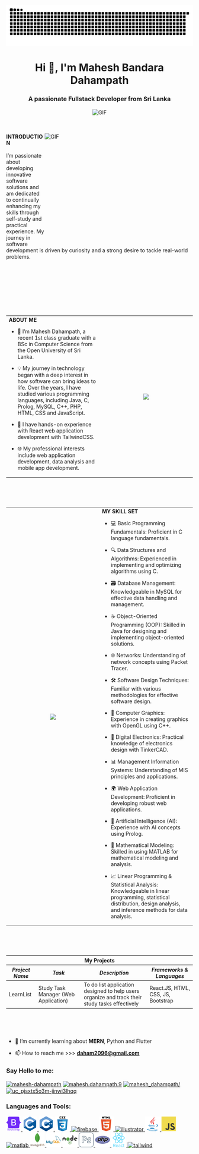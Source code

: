 <p align = "center">
	<img src = "https://github.com/7oSkaaa/7oSkaaa/blob/output/github-contribution-grid-snake.svg?" alt = "Snake Game"/>
</p>

<h1 align="center">Hi 👋, I'm Mahesh Bandara Dahampath</h1>
<h3 align="center">A passionate Fullstack Developer from Sri Lanka</h3>

<p align="center">
  <img align="center" top="500" height="300" width="400" alt="GIF" src="https://media.giphy.com/media/SWoSkN6DxTszqIKEqv/giphy.gif">
</p>
<br/>
<br/>


<img align="right" top="500" height="300" width="400" alt="GIF" src="https://i.postimg.cc/vBzfvwGC/2842680.jpg">
<b>INTRODUCTION</b>
<br/>
<br/>
I’m passionate about developing innovative software solutions and am dedicated to continually enhancing my skills through self-study and practical experience. My journey in software development is driven by curiosity and a strong desire to tackle real-world problems.
<br/>
<br/>
<br/>
<br/>
<br/>
<br/>
<br/>
<br/>
<br/>


<p align="center">
<table align="center">
<tr border="none">
<td width="50%" align="left">
 <b>ABOUT ME</b>

- 🚀 I’m Mahesh Dahampath, a recent 1st class graduate with a BSc in Computer Science from the Open University of Sri Lanka.
    
- 💡 My journey in technology began with a deep interest in how software can bring ideas to life. Over the years, I have studied various programming languages, including Java, C, Prolog, MySQL, C++, PHP, HTML, CSS and JavaScript.

- 🔧 I have hands-on experience with React web application development with TailwindCSS.

- 🌐 My professional interests include web application development, data analysis and mobile app development.

<td width="50%" align="center">

  <img  align="center"  src="https://i.postimg.cc/28zbxKJf/4091286.jpg"/>
  
  </td>
</tr>
</table>
</p>        
<br/>
<br/>
<br/>
<p align="center">
<table align="center">
<tr border="none">
<td width="50%" align="center">
  
  <img  align="center"  src="https://i.postimg.cc/wjnDFkLc/4882464.jpg"/>

<td width="50%" align="left">
  <b>MY SKILL SET</b>

- 💻 Basic Programming Fundamentals: Proficient in C language fundamentals.
- 🔍 Data Structures and Algorithms: Experienced in implementing and optimizing algorithms using C.
- 🗃️ Database Management: Knowledgeable in MySQL for effective data handling and management.
- ☕ Object-Oriented Programming (OOP): Skilled in Java for designing and implementing object-oriented solutions.
- 🌐 Networks: Understanding of network concepts using Packet Tracer.
- 🛠️ Software Design Techniques: Familiar with various methodologies for effective software design.
- 🎨 Computer Graphics: Experience in creating graphics with OpenGL using C++.
- 🧩 Digital Electronics: Practical knowledge of electronics design with TinkerCAD.
- 📊 Management Information Systems: Understanding of MIS principles and applications.
- 🌍 Web Application Development: Proficient in developing robust web applications.
- 🤖 Artificial Intelligence (AI): Experience with AI concepts using Prolog.
- 🧮 Mathematical Modeling: Skilled in using MATLAB for mathematical modeling and analysis.
- 📈 Linear Programming & Statistical Analysis: Knowledgeable in linear programming, statistical distribution, design analysis, and inference methods for data analysis.
  
  </td>
</tr>
</table>
</p>  

<br/>
<br/>
<br/>

<table align="center">
    <thead>
        <tr>
            <th colspan="4"><b align="center">My Projects</b></th>
        </tr>
        <tr>
            <th><i>Project Name</i></th>
            <th><i>Task</i></th>
            <th><i>Description</i></th>
            <th><i>Frameworks & Languages</i></th>
        </tr>
    </thead>
    <tbody>
        <tr>
            <td>LearnList</td>
            <td>Study Task Manager (Web Application)</td>
            <td> To do list application designed to help users organize and track their study tasks effectively</td>
            <td> React.JS, HTML, CSS, JS, Bootstrap</td>
        </tr>
    </tbody>
</table>

<br/>
<br/>
<br/>

- 🌱 I’m currently learning about **MERN**, Python and Flutter 

- 📫 How to reach me >>> **daham2096@gmail.com**

<h3 align="left">Say Hello to me:</h3>
<p align="left">
<a href="https://linkedin.com/in/mahesh-dahampath" target="blank"><img align="center" src="https://raw.githubusercontent.com/rahuldkjain/github-profile-readme-generator/master/src/images/icons/Social/linked-in-alt.svg" alt="mahesh-dahampath" height="30" width="40" /></a>
<a href="https://fb.com/mahesh.dahampath.9" target="blank"><img align="center" src="https://raw.githubusercontent.com/rahuldkjain/github-profile-readme-generator/master/src/images/icons/Social/facebook.svg" alt="mahesh.dahampath.9" height="30" width="40" /></a>
<a href="https://instagram.com/mahesh_dahampath/" target="blank"><img align="center" src="https://raw.githubusercontent.com/rahuldkjain/github-profile-readme-generator/master/src/images/icons/Social/instagram.svg" alt="mahesh_dahampath/" height="30" width="40" /></a>
<a href="https://www.youtube.com/@SLGTA5MODS" target="blank"><img align="center" src="https://raw.githubusercontent.com/rahuldkjain/github-profile-readme-generator/master/src/images/icons/Social/youtube.svg" alt="uc_pjsxtx5o3m-jinwi3lhqq" height="30" width="40" /></a>
</p>

<h3 align="left">Languages and Tools:</h3>
<p align="left"> <a href="https://getbootstrap.com" target="_blank" rel="noreferrer"> <img src="https://raw.githubusercontent.com/devicons/devicon/master/icons/bootstrap/bootstrap-plain-wordmark.svg" alt="bootstrap" width="40" height="40"/> </a> <a href="https://www.cprogramming.com/" target="_blank" rel="noreferrer"> <img src="https://raw.githubusercontent.com/devicons/devicon/master/icons/c/c-original.svg" alt="c" width="40" height="40"/> </a> <a href="https://www.w3schools.com/cpp/" target="_blank" rel="noreferrer"> <img src="https://raw.githubusercontent.com/devicons/devicon/master/icons/cplusplus/cplusplus-original.svg" alt="cplusplus" width="40" height="40"/> </a> <a href="https://www.w3schools.com/css/" target="_blank" rel="noreferrer"> <img src="https://raw.githubusercontent.com/devicons/devicon/master/icons/css3/css3-original-wordmark.svg" alt="css3" width="40" height="40"/> </a> <a href="https://firebase.google.com/" target="_blank" rel="noreferrer"> <img src="https://www.vectorlogo.zone/logos/firebase/firebase-icon.svg" alt="firebase" width="40" height="40"/> </a> <a href="https://www.w3.org/html/" target="_blank" rel="noreferrer"> <img src="https://raw.githubusercontent.com/devicons/devicon/master/icons/html5/html5-original-wordmark.svg" alt="html5" width="40" height="40"/> </a> <a href="https://www.adobe.com/in/products/illustrator.html" target="_blank" rel="noreferrer"> <img src="https://www.vectorlogo.zone/logos/adobe_illustrator/adobe_illustrator-icon.svg" alt="illustrator" width="40" height="40"/> </a> <a href="https://www.java.com" target="_blank" rel="noreferrer"> <img src="https://raw.githubusercontent.com/devicons/devicon/master/icons/java/java-original.svg" alt="java" width="40" height="40"/> </a> <a href="https://developer.mozilla.org/en-US/docs/Web/JavaScript" target="_blank" rel="noreferrer"> <img src="https://raw.githubusercontent.com/devicons/devicon/master/icons/javascript/javascript-original.svg" alt="javascript" width="40" height="40"/> </a> <a href="https://www.mathworks.com/" target="_blank" rel="noreferrer"> <img src="https://upload.wikimedia.org/wikipedia/commons/2/21/Matlab_Logo.png" alt="matlab" width="40" height="40"/> </a> <a href="https://www.mongodb.com/" target="_blank" rel="noreferrer"> <img src="https://raw.githubusercontent.com/devicons/devicon/master/icons/mongodb/mongodb-original-wordmark.svg" alt="mongodb" width="40" height="40"/> </a> <a href="https://www.mysql.com/" target="_blank" rel="noreferrer"> <img src="https://raw.githubusercontent.com/devicons/devicon/master/icons/mysql/mysql-original-wordmark.svg" alt="mysql" width="40" height="40"/> </a> <a href="https://nodejs.org" target="_blank" rel="noreferrer"> <img src="https://raw.githubusercontent.com/devicons/devicon/master/icons/nodejs/nodejs-original-wordmark.svg" alt="nodejs" width="40" height="40"/> </a> <a href="https://www.photoshop.com/en" target="_blank" rel="noreferrer"> <img src="https://raw.githubusercontent.com/devicons/devicon/master/icons/photoshop/photoshop-line.svg" alt="photoshop" width="40" height="40"/> </a> <a href="https://www.php.net" target="_blank" rel="noreferrer"> <img src="https://raw.githubusercontent.com/devicons/devicon/master/icons/php/php-original.svg" alt="php" width="40" height="40"/> </a> <a href="https://reactjs.org/" target="_blank" rel="noreferrer"> <img src="https://raw.githubusercontent.com/devicons/devicon/master/icons/react/react-original-wordmark.svg" alt="react" width="40" height="40"/> </a> <a href="https://tailwindcss.com/" target="_blank" rel="noreferrer"> <img src="https://www.vectorlogo.zone/logos/tailwindcss/tailwindcss-icon.svg" alt="tailwind" width="40" height="40"/> </a> </p>

